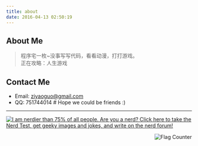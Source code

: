 ```yaml
---
title: about
date: 2016-04-13 02:50:19
---
```


## About Me


> 程序宅一枚~没事写写代码，看看动漫，打打游戏。  
> 正在攻略：人生游戏


## Contact Me

- Email: ziyaoguo@gmail.com  
- QQ: 751744014  # Hope we could be friends :)

--------



<a href="http://www.nerdtests.com/ft_nq.php">
<img src="http://www.nerdtests.com/images/ft/nq/1544a3365a.gif" alt="I am nerdier than 75% of all people. Are you a nerd? Click here to take the Nerd Test, get geeky images and jokes, and write on the nerd forum!" align="middle"></a>

<a href="http://s11.flagcounter.com/more/QPCC"><img src="http://s11.flagcounter.com/count2/QPCC/bg_FFFFFF/txt_000000/border_CCCCCC/columns_2/maxflags_10/viewers_0/labels_0/pageviews_0/flags_0/percent_0/" alt="Flag Counter" border="0" style="float:right"></a>